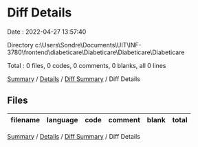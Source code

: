 # Diff Details

Date : 2022-04-27 13:57:40

Directory c:\Users\Sondre\Documents\UIT\INF-3780\frontend\diabeticare\Diabeticare\Diabeticare\Diabeticare

Total : 0 files,  0 codes, 0 comments, 0 blanks, all 0 lines

[Summary](results.md) / [Details](details.md) / [Diff Summary](diff.md) / Diff Details

## Files
| filename | language | code | comment | blank | total |
| :--- | :--- | ---: | ---: | ---: | ---: |

[Summary](results.md) / [Details](details.md) / [Diff Summary](diff.md) / Diff Details